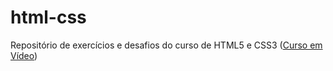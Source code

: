 # html-css

Repositório de exercícios e desafios do curso de HTML5 e CSS3 ([Curso em Vídeo](https://youtube.com/cursoemvideo/))
